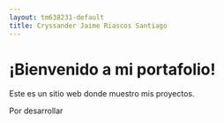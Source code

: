 ```yaml
---
layout: tm638231-default
title: Cryssander Jaime Riascos Santiago
---
```


# ¡Bienvenido a mi portafolio!
Este es un sitio web donde muestro mis proyectos.

Por desarrollar
